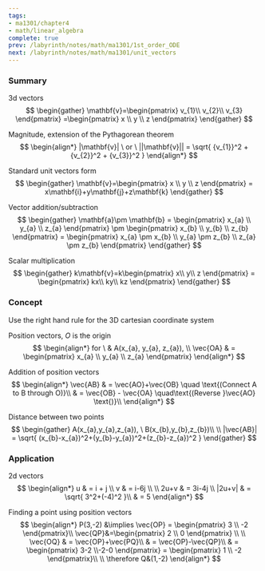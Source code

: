 ```yaml
---
tags:
- ma1301/chapter4
- math/linear_algebra
complete: true
prev: /labyrinth/notes/math/ma1301/1st_order_ODE
next: /labyrinth/notes/math/ma1301/unit_vectors
---
```


   

### Summary
3d vectors
$$
\begin{gather}
\mathbf{v}=\begin{pmatrix}
v_{1}\\ v_{2}\\ v_{3}
\end{pmatrix}
=\begin{pmatrix}
x \\ y \\ z
\end{pmatrix}
\end{gather}
$$

Magnitude, extension of the Pythagorean theorem
$$
\begin{align*}
|\mathbf{v}| \ or \ ||\mathbf{v}|| = \sqrt{ {v_{1}}^2 + {v_{2}}^2 + {v_{3}}^2 } 
\end{align*}
$$

Standard unit vectors form
$$
\begin{gather}
\mathbf{v}=\begin{pmatrix}
x \\ y \\ z
\end{pmatrix} = x\mathbf{i}+y\mathbf{j}+z\mathbf{k}
\end{gather}
$$

Vector addition/subtraction
$$
\begin{gather}
\mathbf{a}\pm \mathbf{b} = \begin{pmatrix}
x_{a} \\ y_{a} \\ z_{a}
\end{pmatrix} \pm \begin{pmatrix}
x_{b} \\ y_{b} \\ z_{b}
\end{pmatrix} = \begin{pmatrix}
x_{a} \pm x_{b} \\ y_{a} \pm z_{b} \\ z_{a} \pm z_{b} 
\end{pmatrix}
\end{gather}
$$

Scalar multiplication
$$
\begin{gather}
k\mathbf{v}=k\begin{pmatrix}
x\\ y\\ z
\end{pmatrix} = \begin{pmatrix}
kx\\ ky\\ kz
\end{pmatrix}
\end{gather}
$$

### Concept
Use the right hand rule for the 3D cartesian coordinate system

Position vectors, $O$ is the origin
$$
\begin{align*}
for \ & A(x_{a}, y_{a}, z_{a}), \\
\vec{OA} & = \begin{pmatrix}
x_{a} \\ y_{a} \\ z_{a}
\end{pmatrix}
\end{align*}
$$

Addition of position vectors
$$
\begin{align*}
\vec{AB} & = \vec{AO}+\vec{OB} \quad \text{(Connect A to B through O)}\\
& = \vec{OB} - \vec{OA} \quad\text{(Reverse }\vec{AO} \text{)}\\
\end{align*}
$$

Distance between two points
$$
\begin{gather}
A(x_{a},y_{a},z_{a}), \ B(x_{b},y_{b},z_{b})\\
\\
|\vec{AB}| = \sqrt{ (x_{b}-x_{a})^2+(y_{b}-y_{a})^2+(z_{b}-z_{a})^2 }
\end{gather}
$$

### Application
2d vectors
$$
\begin{align*}
u & = i + j \\
v & = i-6j \\
\\
2u+v & = 3i-4j \\
|2u+v| & = \sqrt{ 3^2+(-4)^2 }\\
& = 5
\end{align*}
$$

Finding a point using position vectors
$$
\begin{align*}
P(3,-2) &\implies \vec{OP} = \begin{pmatrix}
3 \\ -2
\end{pmatrix}\\
\vec{QP}&=\begin{pmatrix}
2 \\ 0
\end{pmatrix} \\
\\
\vec{OQ} & = \vec{OP}+\vec{PQ}\\
& = \vec{OP}-\vec{QP}\\
& = \begin{pmatrix}
3-2 \\-2-0
\end{pmatrix} = \begin{pmatrix}
1 \\ -2
\end{pmatrix}\\
\\
\therefore Q&(1,-2)
\end{align*}
$$
